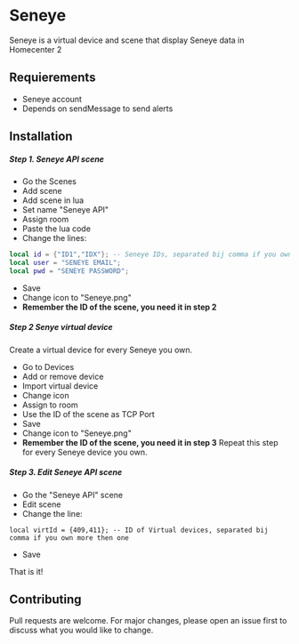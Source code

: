 # Seneye
Seneye is a virtual device and scene that display Seneye data in Homecenter 2

## Requierements
- Seneye account
- Depends on sendMessage to send alerts

## Installation

##### Step 1. Seneye API scene
- Go the Scenes
- Add scene
- Add scene in lua
- Set name "Seneye API"
- Assign room
- Paste the lua code
- Change the lines:
```lua
local id = {"ID1","IDX"}; -- Seneye IDs, separated bij comma if you own more then one
local user = "SENEYE EMAIL";
local pwd = "SENEYE PASSWORD";
```
- Save
- Change icon to "Seneye.png"
- **Remember the ID of the scene, you need it in step 2**

##### Step 2 Senye virtual device
Create a virtual device for every Seneye you own.
- Go to Devices
- Add or remove device
- Import virtual device
- Change icon
- Assign to room
- Use the ID of the scene as TCP Port
- Save
- Change icon to "Seneye.png"
- **Remember the ID of the scene, you need it in step 3**
Repeat this step for every Seneye device you own.

##### Step 3. Edit Seneye API scene
- Go the "Seneye API" scene
- Edit scene
- Change the line:
```
local virtId = {409,411}; -- ID of Virtual devices, separated bij comma if you own more then one
```
- Save

That is it!

## Contributing
Pull requests are welcome. For major changes, please open an issue first to discuss what you would like to change.
